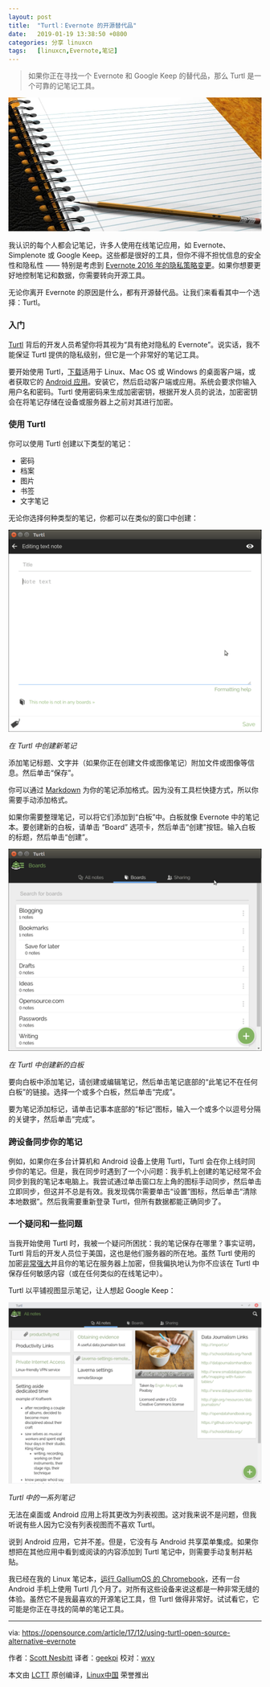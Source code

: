 ```yaml
---
layout: post
title:	"Turtl：Evernote 的开源替代品"
date:	2019-01-19 13:38:50 +0800 
categories:	分享 linuxcn 
tags:	[linuxcn,Evernote,笔记]
---
```




> 
> 如果你正在寻找一个 Evernote 和 Google Keep 的替代品，那么 Turtl 是一个可靠的记笔记工具。
> 
> 
> 


![](/Asserts/Images/album/201901/19/133836jlxxu3l8u8k83uul.jpg)


我认识的每个人都会记笔记，许多人使用在线笔记应用，如 Evernote、Simplenote 或 Google Keep。这些都是很好的工具，但你不得不担忧信息的安全性和隐私性 —— 特别是考虑到 [Evernote 2016 年的隐私策略变更](https://blog.evernote.com/blog/2016/12/15/evernote-revisits-privacy-policy/)。如果你想要更好地控制笔记和数据，你需要转向开源工具。


无论你离开 Evernote 的原因是什么，都有开源替代品。让我们来看看其中一个选择：Turtl。


### 入门


[Turtl](https://turtlapp.com/) 背后的开发人员希望你将其视为“具有绝对隐私的 Evernote”。说实话，我不能保证 Turtl 提供的隐私级别，但它是一个非常好的笔记工具。


要开始使用 Turtl，[下载](https://turtlapp.com/download/)适用于 Linux、Mac OS 或 Windows 的桌面客户端，或者获取它的 [Android 应用](https://turtlapp.com/download/)。安装它，然后启动客户端或应用。系统会要求你输入用户名和密码。Turtl 使用密码来生成加密密钥，根据开发人员的说法，加密密钥会在将笔记存储在设备或服务器上之前对其进行加密。


### 使用 Turtl


你可以使用 Turtl 创建以下类型的笔记：


* 密码
* 档案
* 图片
* 书签
* 文字笔记


无论你选择何种类型的笔记，你都可以在类似的窗口中创建：


![Create new text note with Turtl](/Asserts/Images/album/201901/19/133851n3je9zuqlrhhqkfh.png)


*在 Turtl 中创建新笔记*


添加笔记标题、文字并（如果你正在创建文件或图像笔记）附加文件或图像等信息。然后单击“保存”。


你可以通过 [Markdown](https://en.wikipedia.org/wiki/Markdown) 为你的笔记添加格式。因为没有工具栏快捷方式，所以你需要手动添加格式。


如果你需要整理笔记，可以将它们添加到“白板”中。白板就像 Evernote 中的笔记本。要创建新的白板，请单击 “Board” 选项卡，然后单击“创建”按钮。输入白板的标题，然后单击“创建”。


![Create new board in Turtl](/Asserts/Images/album/201901/19/133852h6ffu6uucg6wugqm.png)


*在 Turtl 中创建新的白板*


要向白板中添加笔记，请创建或编辑笔记，然后单击笔记底部的“此笔记不在任何白板”的链接。选择一个或多个白板，然后单击“完成”。


要为笔记添加标记，请单击记事本底部的“标记”图标，输入一个或多个以逗号分隔的关键字，然后单击“完成”。


### 跨设备同步你的笔记


例如，如果你在多台计算机和 Android 设备上使用 Turtl，Turtl 会在你上线时同步你的笔记。但是，我在同步时遇到了一个小问题：我手机上创建的笔记经常不会同步到我的笔记本电脑上。我尝试通过单击窗口左上角的图标手动同步，然后单击立即同步，但这并不总是有效。我发现偶尔需要单击“设置”图标，然后单击“清除本地数据”。然后我需要重新登录 Turtl，但所有数据都能正确同步了。


### 一个疑问和一些问题


当我开始使用 Turtl 时，我被一个疑问所困扰：我的笔记保存在哪里？事实证明，Turtl 背后的开发人员位于美国，这也是他们服务器的所在地。虽然 Turtl 使用的加密[非常强大](https://turtlapp.com/docs/security/encryption-specifics/)并且你的笔记在服务器上加密，但我偏执地认为你不应该在 Turtl 中保存任何敏感内容（或在任何类似的在线笔记中）。


Turtl 以平铺视图显示笔记，让人想起 Google Keep：


![Notes in Turtl](/Asserts/Images/album/201901/19/133854i77qgml68htpgill.png)


*Turtl 中的一系列笔记*


无法在桌面或 Android 应用上将其更改为列表视图。这对我来说不是问题，但我听说有些人因为它没有列表视图而不喜欢 Turtl。


说到 Android 应用，它并不差。但是，它没有与 Android 共享菜单集成。如果你想把在其他应用中看到或阅读的内容添加到 Turtl 笔记中，则需要手动复制并粘贴。


我已经在我的 Linux 笔记本，[运行 GalliumOS 的 Chromebook](https://opensource.com/article/17/4/linux-chromebook-gallium-os)，还有一台 Android 手机上使用 Turtl 几个月了。对所有这些设备来说这都是一种非常无缝的体验。虽然它不是我最喜欢的开源笔记工具，但 Turtl 做得非常好。试试看它，它可能是你正在寻找的简单的笔记工具。




---


via: <https://opensource.com/article/17/12/using-turtl-open-source-alternative-evernote>


作者：[Scott Nesbitt](https://opensource.com/users/scottnesbitt) 译者：[geekpi](https://github.com/geekpi) 校对：[wxy](https://github.com/wxy)


本文由 [LCTT](https://github.com/LCTT/TranslateProject) 原创编译，[Linux中国](https://linux.cn/) 荣誉推出
